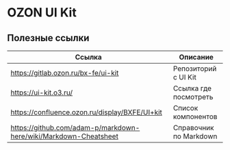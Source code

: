# OZON UI Kit

## Полезные ссылки

Ссылка                                         | Описание
-|-
https://gitlab.ozon.ru/bx-fe/ui-kit            | Репозиторий с UI Kit
https://ui-kit.o3.ru/                          | Ссылка где посмотреть
https://confluence.ozon.ru/display/BXFE/UI+kit | Список компонентов
https://github.com/adam-p/markdown-here/wiki/Markdown-Cheatsheet | Справочник по Markdown
